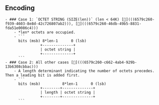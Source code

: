 ## Encoding
	- ### Case 1: `OCTET STRING (SIZE(len))` (len < 64K) [🔗](((6579c260-f939-4603-8e8d-42c726807ab2))), [🔗](((6579c260-46db-49b5-8831-fda51e0086c4)))
		- *len* octets are occupied.
		- ```
		  bits (msb) 8*len-1      0 (lsb)
		            +--------------+
		            | octet string |
		            +--------------+
		  ```
	- ### Case 2: All other cases [🔗](((6579c260-c662-4ab4-929b-13b6308cbbac)))
		- A length determinant indicating the number of octets precedes. Then a leading bit is added first.
		- ```
		  bits (msb)          8*len-1      0 (lsb)
		            +--------+--------------+
		            | length | octet string |
		            +--------+--------------+
		  ```